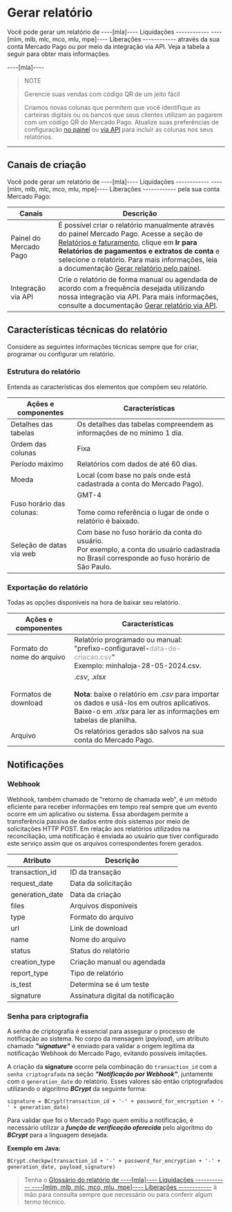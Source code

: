 # Gerar relatório

Você pode gerar um relatório de ----[mla]---- Liquidações ------------ ----[mlm, mlb, mlc, mco, mlu, mpe]---- Liberações ------------ através da sua conta Mercado Pago ou por meio da integração via API. Veja a tabela a seguir para obter mais informações.

----[mla]----
> NOTE
>
> Gerencie suas vendas com código QR de um jeito fácil
>
> Criamos novas colunas que permitem que você identifique as carteiras digitais ou os bancos que seus clientes utilizam ao pagarem com um código QR do Mercado Pago. Atualize suas preferências de configuração [no painel](https://www.mercadopago[FAKER][URL][DOMAIN]/balance/reports/release/settings) ou [via API](/developers/pt/guides/additional-content/reports/released-money/api) para incluir as colunas nos seus relatórios.

------------

## Canais de criação

Você pode gerar um relatório de ----[mla]---- Liquidações ------------ ----[mlm, mlb, mlc, mco, mlu, mpe]---- Liberações ------------ pela sua conta Mercado Pago:

| Canais                    | Descrição                                                                                                                                                                                                                                                                                                                  |
|---------------------------|----------------------------------------------------------------------------------------------------------------------------------------------------------------------------------------------------------------------------------------------------------------------------------------------------------------------------|
| Painel do Mercado Pago     | É possível criar o relatório manualmente através do painel Mercado Pago. Acesse a seção de [Relatórios e faturamento](https://www.mercadopago.com.br/movements), clique em **Ir para Relatórios de pagamentos e extratos de conta** e selecione o relatório. Para mais informações, leia a documentação [Gerar relatório pelo painel](https://www.mercadopago[FAKER][URL][DOMAIN]/developers/pt/guides/additional-content/reports/released-money/panel).                                               |
| Integração via API         | Crie o relatório de forma manual ou agendada de acordo com a frequência desejada utilizando nossa integração via API. Para mais informações, consulte a documentação [Gerar relatório via API](https://www.mercadopago[FAKER][URL][DOMAIN]/developers/pt/guides/additional-content/reports/released-money/api). |

## Características técnicas do relatório

Considere as seguintes informações técnicas sempre que for criar, programar ou configurar um relatório.

### Estrutura do relatório

Entenda as características dos elementos que compõem seu relatório.

| Ações e componentes | Características |
| --- | --- |
| Detalhes das tabelas | Os detalhes das tabelas compreendem as informações de no mínimo 1 dia. |
| Ordem das colunas | Fixa |
| Período máximo | Relatórios com dados de até 60 dias. |
| Moeda | Local (com base no país onde está cadastrada a conta do Mercado Pago). |
| Fuso horário das colunas: | GMT-4 <br/> <br/> Tome como referência o lugar de onde o relatório é baixado. |
| Seleção de datas via web | Com base no fuso horário da conta do usuário. <br/>Por exemplo, a conta do usuário cadastrada no Brasil corresponde ao fuso horário de São Paulo. |

### Exportação do relatório

Todas as opções disponíveis na hora de baixar seu relatório.

| Ações e componentes | Características |
| --- | --- |
| Formato do nome do arquivo | Relatório programado ou manual:<br/> "prefixo-configuravel-<span style='color:#999999;'>data-de-criacao.csv</span>" <br/> Exemplo: minhaloja-28-05-2024.csv. |
| Formatos de download | ._csv_, ._xlsx_ <br/><br/>**Nota**: baixe o relatório em ._csv_ para importar os dados e usá-los em outros aplicativos. Baixe-o em ._xlsx_ para ler as informações em tabelas de planilha. |
| Arquivo | Os relatórios gerados são salvos na sua conta do Mercado Pago. |

## Notificações

### Webhook

Webhook, também chamado de "retorno de chamada web", é um método eficiente para receber informações em tempo real sempre que um evento ocorre em um aplicativo ou sistema. Essa abordagem permite a transferência passiva de dados entre dois sistemas por meio de solicitações HTTP POST. Em relação aos relatórios utilizados na reconciliação, uma notificação é enviada ao usuário que tiver configurado este serviço assim que os arquivos correspondentes forem gerados.

| Atributo        | Descrição                         |
|-----------------|-----------------------------------|
| transaction_id  | ID da transação                   |
| request_date    | Data da solicitação               |
| generation_date | Data da criação                   |
| files           | Arquivos disponíveis              |
| type            | Formato do arquivo                |
| url             | Link de download                  |
| name            | Nome do arquivo                   |
| status          | Status do relatório               |
| creation_type   | Criação manual ou agendada        |
| report_type     | Tipo de relatório                 |
| is_test         | Determina se é um teste           |
| signature       | Assinatura digital da notificação |

### Senha para criptografia

A senha de criptografia é essencial para assegurar o processo de notificação ao sistema. No corpo da mensagem (_payload_), um atributo chamado **_"signature"_** é enviado para validar a origem legítima da notificação Webhook do Mercado Pago, evitando possíveis imitações.

A criação da **signature** ocorre pela combinação do `transaction_id` com a `senha criptografada` na seção **_"Notificação por Webhook"_**, juntamente com o `generation_date` do relatório. Esses valores são então criptografados utilizando o algoritmo **_BCrypt_** da seguinte forma:

`signature = BCrypt(transaction_id + '-' + password_for_encryption + '-' + generation_date)`

Para validar que foi o Mercado Pago quem emitiu a notificação, é necessário utilizar a **_função de verificação oferecida_** pelo algoritmo do **_BCrypt_** para a linguagem desejada.

**Exemplo em Java:**

`BCrypt.checkpw(transaction_id + '-' + password_for_encryption + '-' + generation_date, payload_signature)`

> Tenha o [Glossário do relatório de ----[mla]---- Liquidações ------------ ----[mlm, mlb, mlc, mco, mlu, mpe]---- Liberações ------------](https://www.mercadopago[FAKER][URL][DOMAIN]/developers/pt/guides/additional-content/reports/released-money/glossary) à mão para consulta sempre que necessário ou para conferir algum termo técnico.